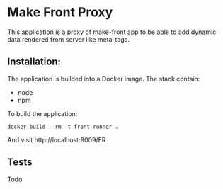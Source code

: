 # Make Front Proxy

This application is a proxy of make-front app to be able to add dynamic data rendered from server like meta-tags.

## Installation:
The application is builded into a Docker image. The stack contain:

* node
* npm

To build the application:

```
docker build --rm -t front-runner .
```

And visit http://localhost:9009/FR

## Tests
Todo
